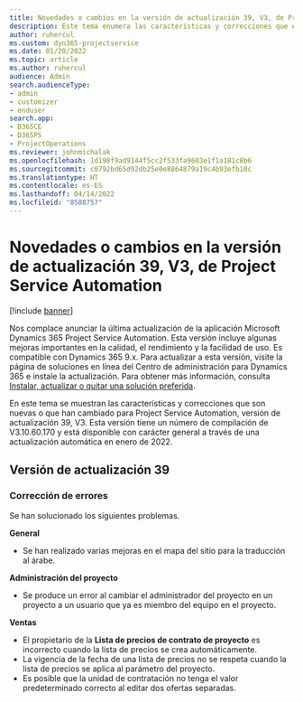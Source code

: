 ```yaml
---
title: Novedades o cambios en la versión de actualización 39, V3, de Project Service Automation
description: Este tema enumera las características y correcciones que están disponibles en Microsoft Dynamics 365 Project Service Automation, versión de actualización 39, V3.
author: ruhercul
ms.custom: dyn365-projectservice
ms.date: 01/20/2022
ms.topic: article
ms.author: ruhercul
audience: Admin
search.audienceType:
- admin
- customizer
- enduser
search.app:
- D365CE
- D365PS
- ProjectOperations
ms.reviewer: johnmichalak
ms.openlocfilehash: 1d198f9ad9144f5cc2f533fa9603e1f1a181c8b6
ms.sourcegitcommit: c0792bd65d92db25e0e8864879a19c4b93efb10c
ms.translationtype: HT
ms.contentlocale: es-ES
ms.lasthandoff: 04/14/2022
ms.locfileid: "8588757"
---
```

# <a name="whats-new-or-changed-in-project-service-automation-update-release-39-v3"></a>Novedades o cambios en la versión de actualización 39, V3, de Project Service Automation

[!include [banner](../includes/psa-now-project-operations.md)]

Nos complace anunciar la última actualización de la aplicación Microsoft Dynamics 365 Project Service Automation. Esta versión incluye algunas mejoras importantes en la calidad, el rendimiento y la facilidad de uso. Es compatible con Dynamics 365 9.x. Para actualizar a esta versión, visite la página de soluciones en línea del Centro de administración para Dynamics 365 e instale la actualización. Para obtener más información, consulta [Instalar, actualizar o quitar una solución preferida](/power-platform/admin/install-remove-preferred-solution).

En este tema se muestran las características y correcciones que son nuevas o que han cambiado para Project Service Automation, versión de actualización 39, V3. Esta versión tiene un número de compilación de V3.10.60.170 y está disponible con carácter general a través de una actualización automática en enero de 2022.

## <a name="update-release-39"></a>Versión de actualización 39

### <a name="bug-fixes"></a>Corrección de errores

Se han solucionado los siguientes problemas.

**General**

- Se han realizado varias mejoras en el mapa del sitio para la traducción al árabe.

**Administración del proyecto**

- Se produce un error al cambiar el administrador del proyecto en un proyecto a un usuario que ya es miembro del equipo en el proyecto.

**Ventas**

- El propietario de la **Lista de precios de contrato de proyecto** es incorrecto cuando la lista de precios se crea automáticamente. 
- La vigencia de la fecha de una lista de precios no se respeta cuando la lista de precios se aplica al parámetro del proyecto.
- Es posible que la unidad de contratación no tenga el valor predeterminado correcto al editar dos ofertas separadas.
